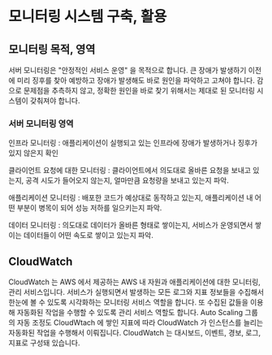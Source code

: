# 모니터링 시스템 구축, 활용

## 모니터링 목적, 영역
서버 모니터링은 "안정적인 서비스 운영" 을 목적으로 합니다. 큰 장애가 발생하기 이전에 미리 징후를 찾아 예방하고 장애가 발생해도 바로 원인을 파악하고 고쳐야 합니다. 감으로 문제점을 추측하지 않고, 정확한 원인을 바로 찾기 위해서는 제대로 된 모니터링 시스템이 갖춰져야 합니다.

### 서버 모니터링 영역
인프라 모니터링
: 애플리케이션이 실행되고 있는 인프라에 장애가 발생하거나 징후가 있지 않은지 확인

클라이언트 요청에 대한 모니터링
 : 클라이언트에서 의도대로 올바른 요청을 보내고 있는지, 공격 시도가 들어오지 않는지, 얼마만큼 요청량을 보내고 있는지 파악.
 
애플리케이션 모니터링 
: 배포한 코드가 예상대로 동작하고 있는지, 애플리케이션 내 어떤 부분이 병목이 되어 성능 저하를 일으키는지 파악.

데이터 모니터링 
: 의도대로 데이터가 올바른 형태로 쌓이는지, 서비스가 운영되면서 쌓이는 데이터들이 어떤 속도로 쌓이고 있는지 파악.

## CloudWatch
CloudWatch 는 AWS 에서 제공하는 AWS 내 자원과 애플리케이션에 대한 모니터링, 관리 서비스입니다. 서비스가 실행되면서 발생하는 모든 로그와 지표 정보들을 수집해서 한눈에 볼 수 있도록 시각화하는 모니터링 서비스 역할을 합니다. 또 수집된 값들을 이용해 자동화된 작업을 수행할 수 있도록 관리 서비스 역할도 합니다. Auto Scaling 그룹의 자동 조정도 CloudWtach 에 쌓인 지표에 따라 CloudWatch 가 인스턴스를 늘리는 자동화된 작업을 수행해서 이뤄집니다.
CloudWatch 는 대시보드, 이벤트, 경보, 로그, 지표로 구성돼 있습니다. 
<!--stackedit_data:
eyJoaXN0b3J5IjpbMjE0NjgzMDc1MSwxMzg0MzU5MjE0LC0zNT
E3OTE0MTEsLTE3Mzg5ODM2OF19
-->